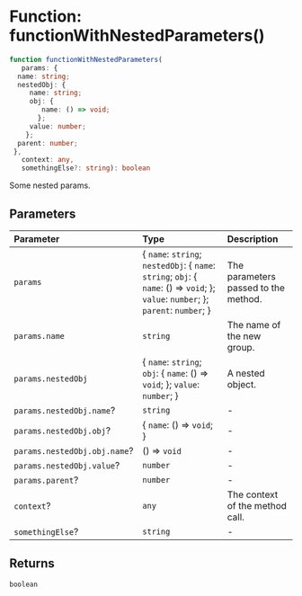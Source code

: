 # Function: functionWithNestedParameters()

```ts
function functionWithNestedParameters(
   params: {
  name: string;
  nestedObj: {
     name: string;
     obj: {
        name: () => void;
       };
     value: number;
    };
  parent: number;
 }, 
   context: any, 
   somethingElse?: string): boolean
```

Some nested params.

## Parameters

| Parameter | Type | Description |
| :------ | :------ | :------ |
| `params` | \{ `name`: `string`; `nestedObj`: \{ `name`: `string`; `obj`: \{ `name`: () => `void`; \}; `value`: `number`; \}; `parent`: `number`; \} | The parameters passed to the method. |
| `params.name` | `string` | The name of the new group. |
| `params.nestedObj` | \{ `name`: `string`; `obj`: \{ `name`: () => `void`; \}; `value`: `number`; \} | A nested object. |
| `params.nestedObj.name`? | `string` | - |
| `params.nestedObj.obj`? | \{ `name`: () => `void`; \} | - |
| `params.nestedObj.obj.name`? | () => `void` | - |
| `params.nestedObj.value`? | `number` | - |
| `params.parent`? | `number` | - |
| `context`? | `any` | The context of the method call. |
| `somethingElse`? | `string` | - |

## Returns

`boolean`
